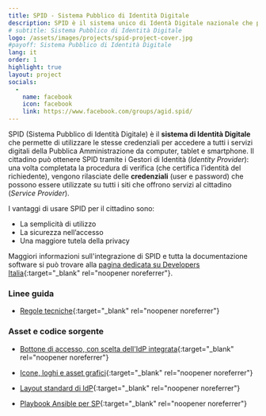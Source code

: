 ```yaml
---
title: SPID - Sistema Pubblico di Identità Digitale
description: SPID è il sistema unico di Identà Digitale nazionale che permette ai cittadini italiani di accedere a tutti i servizi online della Pubblica Amministrazione
# subtitle: Sistema Pubblico di Identità Digitale
logo: /assets/images/projects/spid-project-cover.jpg
#payoff: Sistema Pubblico di Identità Digitale
lang: it
order: 1
highlight: true
layout: project
socials:
  -
    name: facebook
    icon: facebook
    link: https://www.facebook.com/groups/agid.spid/
---
```


SPID (Sistema Pubblico di Identità Digitale) è il **sistema di Identità Digitale** che permette di utilizzare le stesse credenziali per accedere a tutti i servizi digitali della Pubblica Amministrazione da computer, tablet e smartphone. Il cittadino può ottenere SPID tramite i Gestori di Identità (*Identity Provider*): una volta completata la procedura di verifica (che certifica l’identità del richiedente), vengono rilasciate delle **credenziali** (user e password) che possono essere utilizzate su tutti i siti che offrono servizi al cittadino (*Service Provider*).

I vantaggi di usare SPID per il cittadino sono:

- La semplicità di utilizzo
- La sicurezza nell’accesso
- Una maggiore tutela della privacy

Maggiori informazioni sull'integrazione di SPID e tutta la documentazione software si può trovare alla [pagina dedicata su Developers Italia](https://developers.italia.it/it/spid/){:target="_blank" rel="noopener noreferrer"}.

### Linee guida

* [Regole tecniche](https://docs.italia.it/italia/spid/spid-regole-tecniche/){:target="_blank" rel="noopener noreferrer"}

### Asset e codice sorgente

* [Bottone di accesso, con scelta dell'IdP integrata](https://github.com/italia/spid-sp-access-button){:target="_blank" rel="noopener noreferrer"}

* [Icone, loghi e asset grafici](https://github.com/italia/spid-graphics){:target="_blank" rel="noopener noreferrer"}

* [Layout standard di IdP](https://github.com/italia/spid-idp-login-layout){:target="_blank" rel="noopener noreferrer"}

* [Playbook Ansible per SP](https://github.com/italia/spid-sp-playbook){:target="_blank" rel="noopener noreferrer"}
